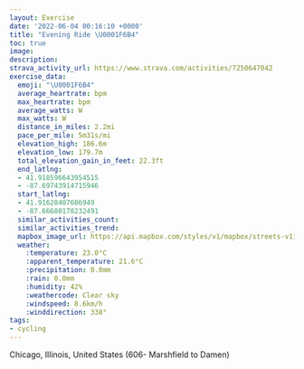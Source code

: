 ```yaml
---
layout: Exercise
date: '2022-06-04 00:16:10 +0000'
title: "Evening Ride \U0001F6B4"
toc: true
image:
description:
strava_activity_url: https://www.strava.com/activities/7250647042
exercise_data:
  emoji: "\U0001F6B4"
  average_heartrate: bpm
  max_heartrate: bpm
  average_watts: W
  max_watts: W
  distance_in_miles: 2.2mi
  pace_per_mile: 5m31s/mi
  elevation_high: 186.6m
  elevation_low: 179.7m
  total_elevation_gain_in_feet: 22.3ft
  end_latlng:
  - 41.918596643954515
  - -87.69743914715946
  start_latlng:
  - 41.91628407686949
  - -87.66680178232491
  similar_activities_count:
  similar_activities_trend:
  mapbox_image_url: https://api.mapbox.com/styles/v1/mapbox/streets-v11/static/path-5+787af2-1.0(wwy~FplavORzARtB%5BADl%40%3FXF%5E%3FRJZJnBQSC%3F%3FB%3FJJB%60%40Gj%40%40HCDGLAh%40JXGHBJEh%40BLCRQDAJ%40FAFEU%5BC_%40%3Fo%40Li%40FGHCJ%40JFLNBPDtEDZEhABp%40B~CGvAD%60CCh%40%40n%40ATFjAD~BDhACr%40%3FjCDjCDn%40C%5E%40fABXA%60CSnAI~%40M%60%40A%60AFnBD~%40C%5E%40bBDp%40AX%40h%40JjAFlAEZ%40VLh%40Ad%40BF%3FLFTCZDj%40AX%40FJPCICBCPHfBErADl%40AjA%40%5C%40zBNzCCb%40AxCAN%40XAv%40BH%40FCL%40VAh%40Fn%40Gp%40Bv%40AJDd%40AHAt%40DbEGlABnA%3Fb%40GP%40x%40G%60%40GPCr%40%3FBB%40CD%5D%3F%5BDU%3FIG_%40%3FYCm%40H%5B%40i%40Eg%40DYCq%40DWCo%40%3FKC_%40%40QCYBQDSAc%40%3Fg%40DUAI%40KCGBEFGb%40Bf%40A%60%40%40t%40BJ%3FbDHjA%3FbAAL%3Fr%40C%5CBbABJ%3FxBAPEBCN%3F%5EF%60%40CDBFCJHLANIZGDC%3FEGI%3FCBC%3FAGQDOCEDMAEBg%40Ag%40DGDCHE%60%40DJF%3FAC%40%3F%3FDMABGIBEMBFB%3F),pin-s-s+e5b22e(-87.66681,41.91628),pin-s-f+89ae00(-87.69743999999994,41.918590000000016)/auto/800x800?access_token=pk.eyJ1Ijoiam9zaGJlY2ttYW4iLCJhIjoiY205eWR2aDd1MWZ6djJrbXc4a3M0bWZleiJ9.XiG9OWkNcZk2QzjJbxLB4A
  weather:
    :temperature: 23.0°C
    :apparent_temperature: 21.6°C
    :precipitation: 0.0mm
    :rain: 0.0mm
    :humidity: 42%
    :weathercode: Clear sky
    :windspeed: 8.6km/h
    :winddirection: 338°
tags:
- cycling
---
```

Chicago, Illinois, United States (606- Marshfield to Damen)
